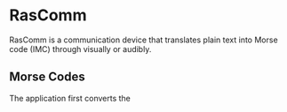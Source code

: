 # RasComm
RasComm is a communication device that translates plain text into Morse code (IMC) through visually or audibly.

## Morse Codes


The application first converts the 
